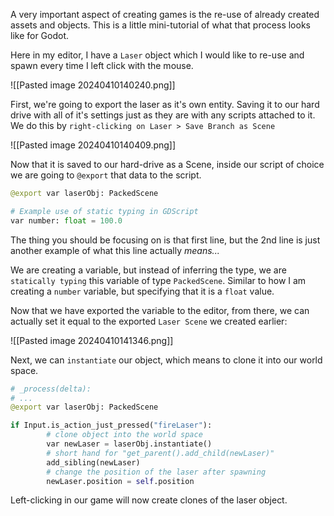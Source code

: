A very important aspect of creating games is the re-use of already created assets and objects.  This is a little mini-tutorial of what that process looks like for Godot.

Here in my editor, I have a `Laser` object which I would like to re-use and spawn every time I left click with the mouse. 

![[Pasted image 20240410140240.png]]

First, we're going to export the laser as it's own entity. Saving it to our hard drive with all of it's settings just as they are with any scripts attached to it. We do this by `right-clicking on Laser > Save Branch as Scene`

![[Pasted image 20240410140409.png]]

Now that it is saved to our hard-drive as a Scene, inside our script of choice we are going to `@export` that data to the script. 

```python
@export var laserObj: PackedScene

# Example use of static typing in GDScript
var number: float = 100.0
```

The thing you should be focusing on is that first line, but the 2nd line is just another example of what this line actually *means...*

We are creating a variable, but instead of inferring the type, we are `statically typing` this variable of type `PackedScene`. Similar to how I am creating a `number` variable, but specifying that it is a `float` value. 

Now that we have exported the variable to the editor, from there, we can actually set it equal to the exported `Laser Scene` we created earlier:

![[Pasted image 20240410141346.png]]

Next, we can `instantiate` our object, which means to clone it into our world space.

```python
# _process(delta):
# ...
@export var laserObj: PackedScene

if Input.is_action_just_pressed("fireLaser"):
		# clone object into the world space
		var newLaser = laserObj.instantiate()
		# short hand for "get_parent().add_child(newLaser)"
		add_sibling(newLaser)
		# change the position of the laser after spawning
		newLaser.position = self.position
```


Left-clicking in our game will now create clones of the laser object.
